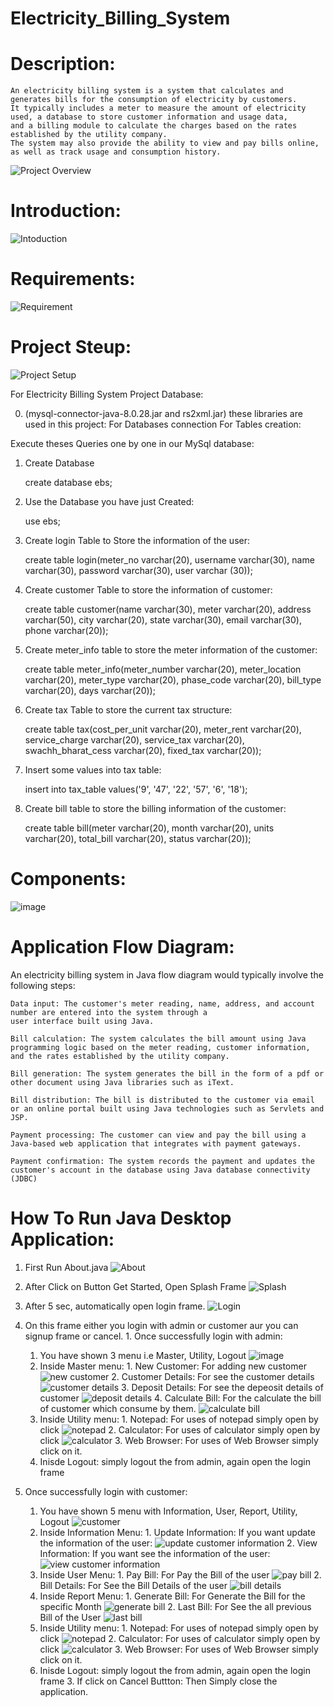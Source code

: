 # Electricity_Billing_System

# Description:
    An electricity billing system is a system that calculates and generates bills for the consumption of electricity by customers.
    It typically includes a meter to measure the amount of electricity used, a database to store customer information and usage data,
    and a billing module to calculate the charges based on the rates established by the utility company.
    The system may also provide the ability to view and pay bills online, as well as track usage and consumption history.

   ![Project Overview](https://user-images.githubusercontent.com/49556058/213899672-7d83a298-28b1-4706-80ea-9625eb00f888.png)

# Introduction: 
![Intoduction](https://user-images.githubusercontent.com/49556058/213899508-ec46ddc5-50f5-406d-83bc-4bc2fdebec10.png)


# Requirements: 
![Requirement](https://user-images.githubusercontent.com/49556058/213899745-3a82665d-e6e0-492e-a90e-40b1b0f040a7.png)



# Project Steup: 
![Project Setup](https://user-images.githubusercontent.com/49556058/213899784-514c4ea9-52f9-4182-9744-26be3d08e62c.png)

For Electricity Billing System Project Database:

0. (mysql-connector-java-8.0.28.jar and rs2xml.jar) these libraries are used in this project:
    For Databases connection
    For Tables creation:

Execute theses Queries one by one in our MySql database:

1. Create Database

    create database ebs;

2. Use the Database you have just Created:

    use ebs;

3. Create login Table to Store the information of the user:

    create table login(meter_no varchar(20), username varchar(30), name varchar(30), password varchar(30), user varchar
    (30));

4. Create customer Table to store the information of customer:

    create table customer(name varchar(30), meter varchar(20), address varchar(50), city varchar(20), state varchar(30), email varchar(30), phone varchar(20));

5. Create meter_info table to store the meter information of the customer:

    create table meter_info(meter_number varchar(20), meter_location varchar(20), meter_type varchar(20), phase_code varchar(20), bill_type varchar(20), days varchar(20));

6. Create tax Table to store the current tax structure:

    create table tax(cost_per_unit varchar(20), meter_rent varchar(20), service_charge varchar(20), service_tax varchar(20), swachh_bharat_cess varchar(20), fixed_tax varchar(20));

7. Insert some values into tax table:

    insert into tax_table values('9', '47', '22', '57', '6', '18');

8. Create bill table to store the billing information of the customer:

    create table bill(meter varchar(20), month varchar(20), units varchar(20), total_bill varchar(20), status varchar(20));
    
    
# Components:
![image](https://user-images.githubusercontent.com/49556058/213899819-53ccdd06-5502-44dd-86fa-d7c3806e0cd1.png)


# Application Flow Diagram:

An electricity billing system in Java flow diagram would typically involve the following steps:

    Data input: The customer's meter reading, name, address, and account number are entered into the system through a
    user interface built using Java.

    Bill calculation: The system calculates the bill amount using Java programming logic based on the meter reading, customer information, and the rates established by the utility company.

    Bill generation: The system generates the bill in the form of a pdf or other document using Java libraries such as iText.

    Bill distribution: The bill is distributed to the customer via email or an online portal built using Java technologies such as Servlets and JSP.

    Payment processing: The customer can view and pay the bill using a Java-based web application that integrates with payment gateways.

    Payment confirmation: The system records the payment and updates the customer's account in the database using Java database connectivity (JDBC)



# How To Run Java Desktop Application: 
  1. First Run About.java
    ![About](https://user-images.githubusercontent.com/49556058/213900108-d12082b9-51fb-4cc9-9772-484ac269c9ca.png)

  2. After Click on Button Get Started, Open Splash Frame
    ![Splash](https://user-images.githubusercontent.com/49556058/213900112-3deecf5a-47c0-4dd7-8ddf-391a7b994d5a.png)

  3. After 5 sec, automatically open login frame.
    ![Login](https://user-images.githubusercontent.com/49556058/213900121-a3c52fda-4dff-4ae8-bec6-a32c13c684cd.png)

  4. On this frame either you login with admin or customer aur you can signup frame or cancel.
    1. Once successfully login with admin:
      1. You have shown 3 menu i.e Master, Utility, Logout
        ![image](https://user-images.githubusercontent.com/49556058/213900149-3f548026-fc52-42d2-a4f9-917df2379275.png)
        1. Inside Master menu:
          1. New Customer: For adding new customer
            ![new customer](https://user-images.githubusercontent.com/49556058/213900173-8c5ab6aa-6a75-48c7-87a7-ab1bb44bd3b8.png)
          2. Customer Details: For see the customer details
            ![customer details](https://user-images.githubusercontent.com/49556058/213900186-0a8b54dc-972c-477f-b9af-426eeb3f359a.png)
          3. Deposit Details: For see the depeosit details of customer
            ![deposit details](https://user-images.githubusercontent.com/49556058/213900199-9b7d1437-b7a3-4d7c-aa17-ac3e07cd965f.png)
          4. Calculate Bill: For the calculate the bill of customer which consume by them.
            ![calculate bill](https://user-images.githubusercontent.com/49556058/213900215-298485c0-e0d1-4cd8-a840-862f3ed08400.png)
        2. Inside Utility menu:
          1. Notepad: For uses of notepad simply open by click
            ![notepad](https://user-images.githubusercontent.com/49556058/213900239-f789471f-c865-4ad5-be1c-d039e382c408.png)
          2. Calculator: For uses of calculator simply open by click
            ![calculator](https://user-images.githubusercontent.com/49556058/213900247-f39483a2-9e97-4494-ae46-6399fd86f353.png)
          3. Web Browser: For uses of Web Browser simply click on it.
        3. Inisde Logout: simply logout the from admin, again open the login frame
      
   2. Once successfully login with customer:
      1. You have shown 5 menu with Information, User, Report, Utility, Logout
      ![customer](https://user-images.githubusercontent.com/49556058/213900430-922b755a-0be3-4237-9278-ee58a42c442d.png)
        1. Inside Information Menu:
          1. Update Information: If you want update the information of the user:
            ![update customer information](https://user-images.githubusercontent.com/49556058/213900581-d525a445-9843-4dbc-8a5a-62479eb79a25.png)
          2. View Information: If you want see the information of the user:
            ![view customer information](https://user-images.githubusercontent.com/49556058/213900612-4cb89c1c-2408-4409-8709-2c85922e4b26.png)
        2. Inside User Menu:
          1. Pay Bill: For Pay the Bill of the user
            ![pay bill](https://user-images.githubusercontent.com/49556058/213900659-6fe62c43-61ff-436d-93f0-395625c82f5b.png)
          2. Bill Details: For See the Bill Details of the user
            ![bill details](https://user-images.githubusercontent.com/49556058/213900683-e9585a48-59aa-496c-ac84-d01c748075dd.png)
        3. Inside Report Menu:
          1. Generate Bill: For Generate the Bill for the specific Month
            ![generate bill](https://user-images.githubusercontent.com/49556058/213900733-21a4cb6d-8fe4-42b7-a8ea-9ae3f153880d.png)
          2. Last Bill: For See the all previous Bill of the User
            ![last bill](https://user-images.githubusercontent.com/49556058/213900815-4cfcf6e5-c16a-46cb-b09b-307fee863054.png)
        4. Inside Utility menu:
          1. Notepad: For uses of notepad simply open by click
            ![notepad](https://user-images.githubusercontent.com/49556058/213900239-f789471f-c865-4ad5-be1c-d039e382c408.png)
          2. Calculator: For uses of calculator simply open by click
            ![calculator](https://user-images.githubusercontent.com/49556058/213900247-f39483a2-9e97-4494-ae46-6399fd86f353.png)
          3. Web Browser: For uses of Web Browser simply click on it.
        5. Inisde Logout: simply logout the from admin, again open the login frame
    3. If click on Cancel Buttton: 
      Then Simply close the application.

